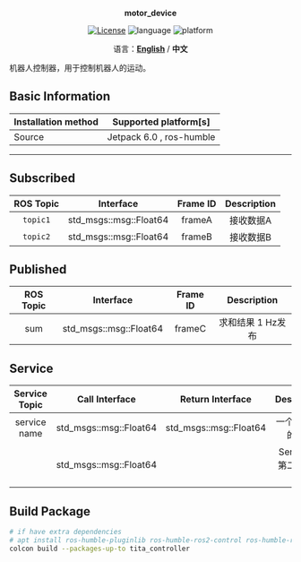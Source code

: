 <p align="center"><strong>motor_device</strong></p>
<p align="center"><a href="https://github.com/${YOUR_GIT_REPOSITORY}/blob/main/LICENSE"><img alt="License" src="https://img.shields.io/badge/License-Apache%202.0-orange"/></a>
<img alt="language" src="https://img.shields.io/badge/language-c++-red"/>
<img alt="platform" src="https://img.shields.io/badge/platform-linux-l"/>
</p>
<p align="center">
    语言：<a href="./docs/docs_en/README_EN.md"><strong>English</strong></a> / <strong>中文</strong>
</p>

机器人控制器，用于控制机器人的运动。

## Basic Information

| Installation method | Supported platform[s]    |
| ------------------- | ------------------------ |
| Source              | Jetpack 6.0 , ros-humble |

------

## Subscribed

| ROS Topic |       Interface        | Frame ID | Description |
| :-------: | :--------------------: | :------: | :---------: |
| `topic1`  | std_msgs::msg::Float64 |  frameA  |  接收数据A  |
| `topic2`  | std_msgs::msg::Float64 |  frameB  |  接收数据B  |

## Published

| ROS Topic |       Interface        | Frame ID |    Description    |
| :-------: | :--------------------: | :------: | :---------------: |
|    sum    | std_msgs::msg::Float64 |  frameC  | 求和结果 1 Hz发布 |

## Service

| Service Topic |     Call Interface     |    Return Interface    |       Description        |
| :-----------: | :--------------------: | :--------------------: | :----------------------: |
| service name  | std_msgs::msg::Float64 | std_msgs::msg::Float64 |    一个service的案例     |
|               | std_msgs::msg::Float64 |                        | Service 的第二个输入描述 |



## Build Package

```bash
# if have extra dependencies
# apt install ros-humble-pluginlib ros-humble-ros2-control ros-humble-ros2-controllers ros-$ROS_DISTRO-pinocchio
colcon build --packages-up-to tita_controller
```

